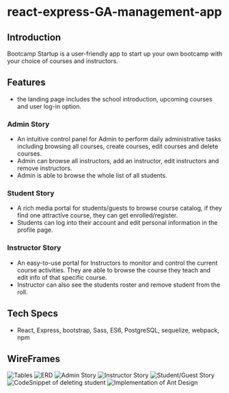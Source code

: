 # react-express-GA-management-app
## Introduction
Bootcamp Startup is a user-friendly app to start up your own bootcamp with your choice of
courses and instructors.

## Features
- the landing page includes the school introduction, upcoming courses and user log-in option.
### Admin Story
- An intuitive control panel for Admin to perform daily administrative tasks including
browsing all courses, create courses, edit courses and delete courses.
- Admin can browse all instructors, add an instructor, edit instructors and remove instructors.
- Admin is able to browse the whole list of all students.
### Student Story
- A rich media portal for students/guests to browse course catalog, if they find
one attractive course, they can get enrolled/register.
- Students can log into their account and edit personal information in the profile page.
### Instructor Story
- An easy-to-use portal for Instructors to monitor and control the current course activities.
They are able to browse the course they teach and edit info of that specific course.
- Instructor can also see the students roster and remove student from the roll.

## Tech Specs
* React, Express, bootstrap, Sass, ES6, PostgreSQL, sequelize, webpack, npm

## WireFrames
![Tables](wireFrames/tables_of_course_instructor_student_user.jpg)
![ERD](wireFrames/ERD.jpg)
![Admin Story](wireFrames/admin_story.jpg)
![Instructor Story](wireFrames/instructor_story.jpg)
![Student/Guest Story](wireFrames/student_guest_story.jpg)
![CodeSnippet of deleting student](wireFrames/codesnippet.png)
![Implementation of Ant Design](wireFrames/ant-design.png)
